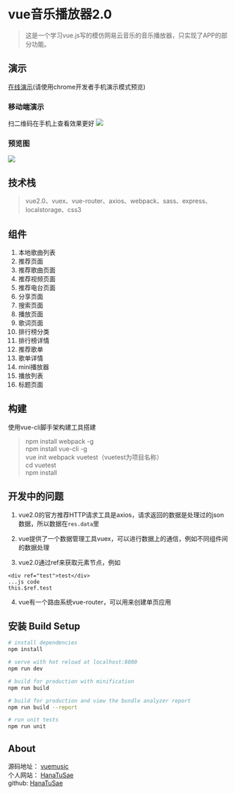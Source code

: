 # vue音乐播放器2.0

> 这是一个学习vue.js写的模仿网易云音乐的音乐播放器，只实现了APP的部分功能。

## 演示
[在线演示](http://music.hanatusae.xin/music2)(请使用chrome开发者手机演示模式预览)

### 移动端演示
扫二维码在手机上查看效果更好
![](http://hanatusae.oss-cn-shenzhen.aliyuncs.com/music2.0.png)

### 预览图
![](http://hanatusae.oss-cn-shenzhen.aliyuncs.com/1.0%E5%8A%9F%E8%83%BD%E5%B1%95%E7%A4%BA.gif)

## 技术栈
> vue2.0、vuex、vue-router、axios、webpack、sass、express、localstorage、css3

## 组件
1. 本地歌曲列表
2. 推荐页面
3. 推荐歌曲页面
4. 推荐视频页面
5. 推荐电台页面
6. 分享页面
7. 搜索页面
8. 播放页面
9. 歌词页面
10. 排行榜分类
11. 排行榜详情
12. 推荐歌单
13. 歌单详情
14. mini播放器
15. 播放列表
16. 标题页面

## 构建
使用vue-cli脚手架构建工具搭建
> npm install webpack -g  
> npm install vue-cli -g  
> vue init webpack vuetest（vuetest为项目名称）  
> cd vuetest  
> npm install

## 开发中的问题
1. vue2.0的官方推荐HTTP请求工具是axios，请求返回的数据是处理过的json数据，所以数据在`res.data`里

2. vue提供了一个数据管理工具vuex，可以进行数据上的通信，例如不同组件间的数据处理

3. vue2.0通过ref来获取元素节点，例如
```
<div ref="test">test</div>
...js code
this.$ref.test
```
4. vue有一个路由系统vue-router，可以用来创建单页应用

## 安装 Build Setup
``` bash
# install dependencies
npm install

# serve with hot reload at localhost:8080
npm run dev

# build for production with minification
npm run build

# build for production and view the bundle analyzer report
npm run build --report

# run unit tests
npm run unit

```
## About
源码地址： [vuemusic](https://github.com/HanaTuSae/music/tree/2.0)  
个人网站： [HanaTuSae](http://hanatusae.xin)  
github: [HanaTuSae](https://github.com/HanaTuSae)  
